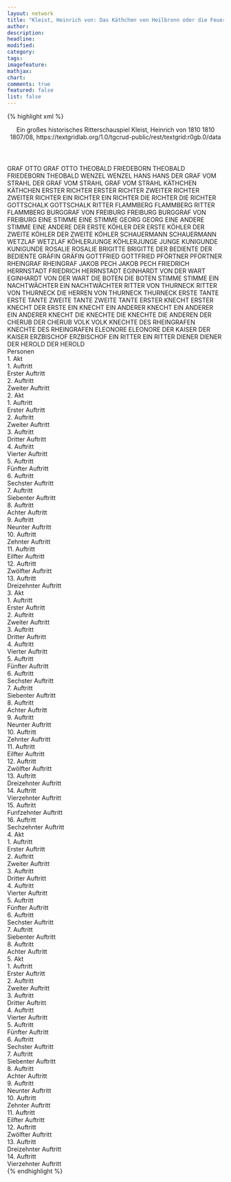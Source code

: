 ```yaml
---
layout: network
title: "Kleist, Heinrich von: Das Käthchen von Heilbronn oder die Feuerprobe (1810)"
author:
description:
headline:
modified:
category:
tags:
imagefeature: 
mathjax: 
chart: 
comments: true
featured: false
list: false
---
```

{% highlight xml %}
<?xml-model href="https://raw.githubusercontent.com/DLiNa/project/master/rules/lina.rnc"?><?xml-model href="https://raw.githubusercontent.com/DLiNa/project/master/rules/lina.sch"?>
<play xmlns="http://lina.digital">
  <header>
    <title>Das Käthchen von Heilbronn oder die Feuerprobe</title>
    <subtitle>Ein großes historisches Ritterschauspiel</subtitle>
    <genretitle/>
    <author>Kleist, Heinrich von</author>
    <date type="print">1810</date>
    <date type="premiere">1810</date>
    <date type="written" when="1808">1807/08,</date>
    <source>https://textgridlab.org/1.0/tgcrud-public/rest/textgrid:r0gb.0/data</source>
  </header>
  <personae>
    <character>
      <name>GRAF OTTO</name>
      <alias xml:id="graf_otto">
        <name>GRAF OTTO</name>
      </alias>
    </character>
    <character>
      <name>THEOBALD FRIEDEBORN</name>
      <alias xml:id="theobald_friedeborn">
        <name>THEOBALD FRIEDEBORN</name>
      </alias>
      <alias xml:id="theobald">
        <name>THEOBALD</name>
      </alias>
    </character>
    <character>
      <name>WENZEL</name>
      <alias xml:id="wenzel">
        <name>WENZEL</name>
      </alias>
    </character>
    <character>
      <name>HANS</name>
      <alias xml:id="hans">
        <name>HANS</name>
      </alias>
    </character>
    <character>
      <name>DER GRAF VOM STRAHL</name>
      <alias xml:id="der_graf_vom_strahl">
        <name>DER GRAF VOM STRAHL</name>
      </alias>
      <alias xml:id="graf_vom_strahl">
        <name>GRAF VOM STRAHL</name>
      </alias>
    </character>
    <character>
      <name>KÄTHCHEN</name>
      <alias xml:id="käthchen">
        <name>KÄTHCHEN</name>
      </alias>
    </character>
    <character>
      <name>ERSTER RICHTER</name>
      <alias xml:id="erster_richter">
        <name>ERSTER RICHTER</name>
      </alias>
    </character>
    <character>
      <name>ZWEITER RICHTER</name>
      <alias xml:id="zweiter_richter">
        <name>ZWEITER RICHTER</name>
      </alias>
    </character>
    <character>
      <name>EIN RICHTER</name>
      <alias xml:id="ein_richter">
        <name>EIN RICHTER</name>
      </alias>
    </character>
    <character>
      <name>DIE RICHTER</name>
      <alias xml:id="die_richter">
        <name>DIE RICHTER</name>
      </alias>
    </character>
    <character>
      <name>GOTTSCHALK</name>
      <alias xml:id="gottschalk">
        <name>GOTTSCHALK</name>
      </alias>
    </character>
    <character>
      <name>RITTER FLAMMBERG</name>
      <alias xml:id="flammberg">
        <name>FLAMMBERG</name>
      </alias>
      <alias xml:id="ritter_flammberg">
        <name>RITTER FLAMMBERG</name>
      </alias>
    </character>
    <character>
      <name>BURGGRAF VON FREIBURG</name>
      <alias xml:id="freiburg">
        <name>FREIBURG</name>
      </alias>
      <alias xml:id="burggraf_von_freiburg">
        <name>BURGGRAF VON FREIBURG</name>
      </alias>
    </character>
    <character>
      <name>EINE STIMME</name>
      <alias xml:id="eine_stimme">
        <name>EINE STIMME</name>
      </alias>
    </character>
    <character>
      <name>GEORG</name>
      <alias xml:id="georg">
        <name>GEORG</name>
      </alias>
    </character>
    <character>
      <name>EINE ANDERE STIMME</name>
      <alias xml:id="eine_andere">
        <name>EINE ANDERE</name>
      </alias>
    </character>
    <character>
      <name>DER ERSTE KÖHLER</name>
      <alias xml:id="der_erste_köhler">
        <name>DER ERSTE KÖHLER</name>
      </alias>
    </character>
    <character>
      <name>DER ZWEITE KÖHLER</name>
      <alias xml:id="der_zweite_köhler">
        <name>DER ZWEITE KÖHLER</name>
      </alias>
    </character>
    <character>
      <name>SCHAUERMANN</name>
      <alias xml:id="schauermann">
        <name>SCHAUERMANN</name>
      </alias>
    </character>
    <character>
      <name>WETZLAF</name>
      <alias xml:id="wetzlaf">
        <name>WETZLAF</name>
      </alias>
    </character>
    <character>
      <name>KÖHLERJUNGE</name>
      <alias xml:id="köhlerjunge">
        <name>KÖHLERJUNGE</name>
      </alias>
      <alias xml:id="junge">
        <name>JUNGE</name>
      </alias>
    </character>
    <character>
      <name>KUNIGUNDE</name>
      <alias xml:id="kunigunde">
        <name>KUNIGUNDE</name>
      </alias>
    </character>
    <character>
      <name>ROSALIE</name>
      <alias xml:id="rosalie">
        <name>ROSALIE</name>
      </alias>
    </character>
    <character>
      <name>BRIGITTE</name>
      <alias xml:id="brigitte">
        <name>BRIGITTE</name>
      </alias>
    </character>
    <character>
      <name>DER BEDIENTE</name>
      <alias xml:id="der_bediente">
        <name>DER BEDIENTE</name>
      </alias>
    </character>
    <character>
      <name>GRÄFIN</name>
      <alias xml:id="gräfin">
        <name>GRÄFIN</name>
      </alias>
    </character>
    <character>
      <name>GOTTFRIED</name>
      <alias xml:id="gottfried">
        <name>GOTTFRIED</name>
      </alias>
    </character>
    <character>
      <name>PFÖRTNER</name>
      <alias xml:id="pförtner">
        <name>PFÖRTNER</name>
      </alias>
    </character>
    <character>
      <name>RHEINGRAF</name>
      <alias xml:id="rheingraf">
        <name>RHEINGRAF</name>
      </alias>
    </character>
    <character>
      <name>JAKOB PECH</name>
      <alias xml:id="jakob_pech">
        <name>JAKOB PECH</name>
      </alias>
    </character>
    <character>
      <name>FRIEDRICH HERRNSTADT</name>
      <alias xml:id="friedrich">
        <name>FRIEDRICH</name>
      </alias>
      <alias xml:id="herrnstadt">
        <name>HERRNSTADT</name>
      </alias>
    </character>
    <character>
      <name>EGINHARDT VON DER WART</name>
      <alias xml:id="eginhardt">
        <name>EGINHARDT</name>
      </alias>
      <alias xml:id="von_der_wart">
        <name>VON DER WART</name>
      </alias>
    </character>
    <character>
      <name>DIE BOTEN</name>
      <alias xml:id="die_boten">
        <name>DIE BOTEN</name>
      </alias>
    </character>
    <character>
      <name>STIMME</name>
      <alias xml:id="stimme">
        <name>STIMME</name>
      </alias>
    </character>
    <character>
      <name>EIN NACHTWÄCHTER</name>
      <alias xml:id="ein_nachtwächter">
        <name>EIN NACHTWÄCHTER</name>
      </alias>
    </character>
    <character>
      <name>RITTER VON THURNECK</name>
      <alias xml:id="ritter_von_thurneck">
        <name>RITTER VON THURNECK</name>
      </alias>
      <alias xml:id="die_herren_von_thurneck">
        <name>DIE HERREN VON THURNECK</name>
      </alias>
      <alias xml:id="thurneck">
        <name>THURNECK</name>
      </alias>
    </character>
    <character>
      <name>ERSTE TANTE</name>
      <alias xml:id="erste_tante">
        <name>ERSTE TANTE</name>
      </alias>
    </character>
    <character>
      <name>ZWEITE TANTE</name>
      <alias xml:id="zweite_tante">
        <name>ZWEITE TANTE</name>
      </alias>
    </character>
    <character>
      <name>ERSTER KNECHT</name>
      <alias xml:id="erster_knecht">
        <name>ERSTER KNECHT</name>
      </alias>
      <alias xml:id="der_erste">
        <name>DER ERSTE</name>
      </alias>
      <alias xml:id="ein_knecht">
        <name>EIN KNECHT</name>
      </alias>
    </character>
    <character>
      <name>EIN ANDERER KNECHT</name>
      <alias xml:id="ein_anderer">
        <name>EIN ANDERER</name>
      </alias>
      <alias xml:id="ein_anderer_knecht">
        <name>EIN ANDERER KNECHT</name>
      </alias>
    </character>
    <character>
      <name>DIE KNECHTE</name>
      <alias xml:id="die_knechte">
        <name>DIE KNECHTE</name>
      </alias>
      <alias xml:id="die_anderen">
        <name>DIE ANDEREN</name>
      </alias>
    </character>
    <character>
      <name>DER CHERUB</name>
      <alias xml:id="der_cherub">
        <name>DER CHERUB</name>
      </alias>
    </character>
    <character>
      <name>VOLK</name>
      <alias xml:id="volk">
        <name>VOLK</name>
      </alias>
    </character>
    <character>
      <name>KNECHTE DES RHEINGRAFEN</name>
      <alias xml:id="knechte_des_rheingrafen">
        <name>KNECHTE DES RHEINGRAFEN</name>
      </alias>
    </character>
    <character>
      <name>ELEONORE</name>
      <alias xml:id="eleonore">
        <name>ELEONORE</name>
      </alias>
    </character>
    <character>
      <name>DER KAISER</name>
      <alias xml:id="der_kaiser">
        <name>DER KAISER</name>
      </alias>
    </character>
    <character>
      <name>ERZBISCHOF</name>
      <alias xml:id="erzbischof">
        <name>ERZBISCHOF</name>
      </alias>
    </character>
    <character>
      <name>EIN RITTER</name>
      <alias xml:id="ein_ritter">
        <name>EIN RITTER</name>
      </alias>
    </character>
    <character>
      <name>DIENER</name>
      <alias xml:id="diener">
        <name>DIENER</name>
      </alias>
    </character>
    <character>
      <name>DER HEROLD</name>
      <alias xml:id="der_herold">
        <name>DER HEROLD</name>
      </alias>
    </character>
  </personae>
  <text>
    <div>
      <head>Personen</head>
    </div>
    <div>
      <head>1. Akt</head>
      <div>
        <head>1. Auftritt</head>
        <div>
          <head>Erster Auftritt</head>
          <sp who="#graf_otto">
            <amount n="12" unit="speech_acts"/>
            <amount n="332" unit="words"/>
            <amount n="7" unit="lines"/>
            <amount n="1924" unit="chars"/>
          </sp>
          <sp who="#theobald_friedeborn">
            <amount n="1" unit="speech_acts"/>
            <amount n="223" unit="words"/>
            <amount n="1268" unit="chars"/>
          </sp>
          <sp who="#theobald">
            <amount n="9" unit="speech_acts"/>
            <amount n="1920" unit="words"/>
            <amount n="10951" unit="chars"/>
          </sp>
          <sp who="#wenzel">
            <amount n="9" unit="speech_acts"/>
            <amount n="85" unit="words"/>
            <amount n="8" unit="lines"/>
            <amount n="450" unit="chars"/>
          </sp>
          <sp who="#hans">
            <amount n="5" unit="speech_acts"/>
            <amount n="35" unit="words"/>
            <amount n="5" unit="lines"/>
            <amount n="222" unit="chars"/>
          </sp>
          <sp who="#der_graf_vom_strahl">
            <amount n="5" unit="speech_acts"/>
            <amount n="953" unit="words"/>
            <amount n="5150" unit="chars"/>
          </sp>
        </div>
      </div>
      <div>
        <head>2. Auftritt</head>
        <div>
          <head>Zweiter Auftritt</head>
          <sp who="#käthchen">
            <amount n="67" unit="speech_acts"/>
            <amount n="742" unit="words"/>
            <amount n="115" unit="lines"/>
            <amount n="3982" unit="chars"/>
          </sp>
          <sp who="#der_graf_vom_strahl">
            <amount n="66" unit="speech_acts"/>
            <amount n="887" unit="words"/>
            <amount n="136" unit="lines"/>
            <amount n="4657" unit="chars"/>
          </sp>
          <sp who="#graf_otto">
            <amount n="24" unit="speech_acts"/>
            <amount n="432" unit="words"/>
            <amount n="59" unit="lines"/>
            <amount n="2379" unit="chars"/>
          </sp>
          <sp who="#hans">
            <amount n="11" unit="speech_acts"/>
            <amount n="50" unit="words"/>
            <amount n="11" unit="lines"/>
            <amount n="244" unit="chars"/>
          </sp>
          <sp who="#wenzel">
            <amount n="15" unit="speech_acts"/>
            <amount n="95" unit="words"/>
            <amount n="16" unit="lines"/>
            <amount n="469" unit="chars"/>
          </sp>
          <sp who="#theobald">
            <amount n="11" unit="speech_acts"/>
            <amount n="147" unit="words"/>
            <amount n="23" unit="lines"/>
            <amount n="840" unit="chars"/>
          </sp>
          <sp who="#erster_richter">
            <amount n="1" unit="speech_acts"/>
            <amount n="14" unit="words"/>
            <amount n="2" unit="lines"/>
            <amount n="65" unit="chars"/>
          </sp>
          <sp who="#zweiter_richter">
            <amount n="1" unit="speech_acts"/>
            <amount n="13" unit="words"/>
            <amount n="2" unit="lines"/>
            <amount n="59" unit="chars"/>
          </sp>
          <sp who="#käthchen #der_graf_vom_strahl #graf_otto #hans #wenzel #theobald">
            <amount n="1" unit="speech_acts"/>
            <amount n="2" unit="words"/>
            <amount n="1" unit="lines"/>
            <amount n="12" unit="chars"/>
          </sp>
          <sp who="#ein_richter">
            <amount n="1" unit="speech_acts"/>
            <amount n="13" unit="words"/>
            <amount n="2" unit="lines"/>
            <amount n="63" unit="chars"/>
          </sp>
          <sp who="#die_richter #erster_richter #zweiter_richter #ein_richter">
            <amount n="1" unit="speech_acts"/>
          </sp>
        </div>
      </div>
    </div>
    <div>
      <head>2. Akt</head>
      <div>
        <head>1. Auftritt</head>
        <div>
          <head>Erster Auftritt</head>
          <sp who="#der_graf_vom_strahl">
            <amount n="1" unit="speech_acts"/>
            <amount n="656" unit="words"/>
            <amount n="3720" unit="chars"/>
          </sp>
        </div>
      </div>
      <div>
        <head>2. Auftritt</head>
        <div>
          <head>Zweiter Auftritt</head>
          <sp who="#gottschalk">
            <amount n="4" unit="speech_acts"/>
            <amount n="52" unit="words"/>
            <amount n="3" unit="lines"/>
            <amount n="287" unit="chars"/>
          </sp>
          <sp who="#der_graf_vom_strahl">
            <amount n="3" unit="speech_acts"/>
            <amount n="10" unit="words"/>
            <amount n="3" unit="lines"/>
            <amount n="44" unit="chars"/>
          </sp>
        </div>
      </div>
      <div>
        <head>3. Auftritt</head>
        <div>
          <head>Dritter Auftritt</head>
          <sp who="#der_graf_vom_strahl">
            <amount n="11" unit="speech_acts"/>
            <amount n="325" unit="words"/>
            <amount n="7" unit="lines"/>
            <amount n="1738" unit="chars"/>
          </sp>
          <sp who="#flammberg">
            <amount n="10" unit="speech_acts"/>
            <amount n="294" unit="words"/>
            <amount n="4" unit="lines"/>
            <amount n="1760" unit="chars"/>
          </sp>
        </div>
      </div>
      <div>
        <head>4. Auftritt</head>
        <div>
          <head>Vierter Auftritt</head>
          <sp who="#freiburg">
            <amount n="4" unit="speech_acts"/>
            <amount n="99" unit="words"/>
            <amount n="1" unit="lines"/>
            <amount n="519" unit="chars"/>
          </sp>
          <sp who="#eine_stimme">
            <amount n="2" unit="speech_acts"/>
            <amount n="9" unit="words"/>
            <amount n="2" unit="lines"/>
            <amount n="37" unit="chars"/>
          </sp>
          <sp who="#georg">
            <amount n="2" unit="speech_acts"/>
            <amount n="13" unit="words"/>
            <amount n="2" unit="lines"/>
            <amount n="67" unit="chars"/>
          </sp>
          <sp who="#eine_andere">
            <amount n="1" unit="speech_acts"/>
            <amount n="10" unit="words"/>
            <amount n="1" unit="lines"/>
            <amount n="44" unit="chars"/>
          </sp>
        </div>
      </div>
      <div>
        <head>5. Auftritt</head>
        <div>
          <head>Fünfter Auftritt</head>
          <sp who="#freiburg">
            <amount n="13" unit="speech_acts"/>
            <amount n="179" unit="words"/>
            <amount n="9" unit="lines"/>
            <amount n="1016" unit="chars"/>
          </sp>
          <sp who="#der_erste_köhler">
            <amount n="7" unit="speech_acts"/>
            <amount n="62" unit="words"/>
            <amount n="7" unit="lines"/>
            <amount n="311" unit="chars"/>
          </sp>
          <sp who="#der_zweite_köhler">
            <amount n="7" unit="speech_acts"/>
            <amount n="106" unit="words"/>
            <amount n="5" unit="lines"/>
            <amount n="567" unit="chars"/>
          </sp>
          <sp who="#schauermann">
            <amount n="2" unit="speech_acts"/>
            <amount n="4" unit="words"/>
            <amount n="2" unit="lines"/>
            <amount n="17" unit="chars"/>
          </sp>
          <sp who="#wetzlaf">
            <amount n="1" unit="speech_acts"/>
            <amount n="7" unit="words"/>
            <amount n="1" unit="lines"/>
            <amount n="38" unit="chars"/>
          </sp>
          <sp who="#georg">
            <amount n="3" unit="speech_acts"/>
            <amount n="43" unit="words"/>
            <amount n="3" unit="lines"/>
            <amount n="236" unit="chars"/>
          </sp>
          <sp who="#junge">
            <amount n="1" unit="speech_acts"/>
            <amount n="5" unit="words"/>
            <amount n="1" unit="lines"/>
            <amount n="24" unit="chars"/>
          </sp>
        </div>
      </div>
      <div>
        <head>6. Auftritt</head>
        <div>
          <head>Sechster Auftritt</head>
          <sp who="#freiburg">
            <amount n="10" unit="speech_acts"/>
            <amount n="510" unit="words"/>
            <amount n="2" unit="lines"/>
            <amount n="2847" unit="chars"/>
          </sp>
          <sp who="#georg">
            <amount n="9" unit="speech_acts"/>
            <amount n="75" unit="words"/>
            <amount n="9" unit="lines"/>
            <amount n="385" unit="chars"/>
          </sp>
        </div>
      </div>
      <div>
        <head>7. Auftritt</head>
        <div>
          <head>Siebenter Auftritt</head>
          <sp who="#der_graf_vom_strahl">
            <amount n="15" unit="speech_acts"/>
            <amount n="110" unit="words"/>
            <amount n="15" unit="lines"/>
            <amount n="611" unit="chars"/>
          </sp>
          <sp who="#flammberg">
            <amount n="9" unit="speech_acts"/>
            <amount n="86" unit="words"/>
            <amount n="8" unit="lines"/>
            <amount n="477" unit="chars"/>
          </sp>
          <sp who="#freiburg">
            <amount n="4" unit="speech_acts"/>
            <amount n="55" unit="words"/>
            <amount n="3" unit="lines"/>
            <amount n="286" unit="chars"/>
          </sp>
          <sp who="#georg">
            <amount n="1" unit="speech_acts"/>
            <amount n="6" unit="words"/>
            <amount n="1" unit="lines"/>
            <amount n="31" unit="chars"/>
          </sp>
          <sp who="#gottschalk">
            <amount n="3" unit="speech_acts"/>
            <amount n="51" unit="words"/>
            <amount n="2" unit="lines"/>
            <amount n="279" unit="chars"/>
          </sp>
          <sp who="#köhlerjunge">
            <amount n="6" unit="speech_acts"/>
            <amount n="164" unit="words"/>
            <amount n="3" unit="lines"/>
            <amount n="835" unit="chars"/>
          </sp>
          <sp who="#schauermann">
            <amount n="2" unit="speech_acts"/>
            <amount n="10" unit="words"/>
            <amount n="2" unit="lines"/>
            <amount n="61" unit="chars"/>
          </sp>
        </div>
      </div>
      <div>
        <head>8. Auftritt</head>
        <div>
          <head>Achter Auftritt</head>
          <sp who="#kunigunde">
            <amount n="19" unit="speech_acts"/>
            <amount n="383" unit="words"/>
            <amount n="52" unit="lines"/>
            <amount n="2084" unit="chars"/>
          </sp>
          <sp who="#freiburg">
            <amount n="13" unit="speech_acts"/>
            <amount n="95" unit="words"/>
            <amount n="15" unit="lines"/>
            <amount n="461" unit="chars"/>
          </sp>
          <sp who="#georg">
            <amount n="4" unit="speech_acts"/>
            <amount n="39" unit="words"/>
            <amount n="6" unit="lines"/>
            <amount n="195" unit="chars"/>
          </sp>
          <sp who="#der_graf_vom_strahl">
            <amount n="28" unit="speech_acts"/>
            <amount n="343" unit="words"/>
            <amount n="50" unit="lines"/>
            <amount n="1811" unit="chars"/>
          </sp>
          <sp who="#schauermann">
            <amount n="2" unit="speech_acts"/>
            <amount n="9" unit="words"/>
            <amount n="2" unit="lines"/>
            <amount n="61" unit="chars"/>
          </sp>
          <sp who="#wetzlaf">
            <amount n="2" unit="speech_acts"/>
            <amount n="12" unit="words"/>
            <amount n="2" unit="lines"/>
            <amount n="60" unit="chars"/>
          </sp>
          <sp who="#flammberg">
            <amount n="4" unit="speech_acts"/>
            <amount n="30" unit="words"/>
            <amount n="6" unit="lines"/>
            <amount n="150" unit="chars"/>
          </sp>
          <sp who="#gottschalk">
            <amount n="2" unit="speech_acts"/>
            <amount n="9" unit="words"/>
            <amount n="2" unit="lines"/>
            <amount n="45" unit="chars"/>
          </sp>
        </div>
      </div>
      <div>
        <head>9. Auftritt</head>
        <div>
          <head>Neunter Auftritt</head>
          <sp who="#rosalie">
            <amount n="9" unit="speech_acts"/>
            <amount n="123" unit="words"/>
            <amount n="7" unit="lines"/>
            <amount n="588" unit="chars"/>
          </sp>
          <sp who="#brigitte">
            <amount n="12" unit="speech_acts"/>
            <amount n="850" unit="words"/>
            <amount n="5" unit="lines"/>
            <amount n="4528" unit="chars"/>
          </sp>
          <sp who="#kunigunde">
            <amount n="12" unit="speech_acts"/>
            <amount n="92" unit="words"/>
            <amount n="10" unit="lines"/>
            <amount n="516" unit="chars"/>
          </sp>
        </div>
      </div>
      <div>
        <head>10. Auftritt</head>
        <div>
          <head>Zehnter Auftritt</head>
          <sp who="#kunigunde">
            <amount n="7" unit="speech_acts"/>
            <amount n="77" unit="words"/>
            <amount n="14" unit="lines"/>
            <amount n="441" unit="chars"/>
          </sp>
          <sp who="#rosalie">
            <amount n="7" unit="speech_acts"/>
            <amount n="40" unit="words"/>
            <amount n="7" unit="lines"/>
            <amount n="213" unit="chars"/>
          </sp>
        </div>
      </div>
      <div>
        <head>11. Auftritt</head>
        <div>
          <head>Eilfter Auftritt</head>
          <sp who="#der_bediente">
            <amount n="1" unit="speech_acts"/>
            <amount n="10" unit="words"/>
            <amount n="1" unit="lines"/>
            <amount n="52" unit="chars"/>
          </sp>
          <sp who="#kunigunde">
            <amount n="2" unit="speech_acts"/>
            <amount n="10" unit="words"/>
            <amount n="2" unit="lines"/>
            <amount n="57" unit="chars"/>
          </sp>
          <sp who="#rosalie">
            <amount n="1" unit="speech_acts"/>
            <amount n="2" unit="words"/>
            <amount n="1" unit="lines"/>
            <amount n="15" unit="chars"/>
          </sp>
        </div>
      </div>
      <div>
        <head>12. Auftritt</head>
        <div>
          <head>Zwölfter Auftritt</head>
          <sp who="#kunigunde">
            <amount n="15" unit="speech_acts"/>
            <amount n="444" unit="words"/>
            <amount n="58" unit="lines"/>
            <amount n="2439" unit="chars"/>
          </sp>
          <sp who="#gräfin">
            <amount n="10" unit="speech_acts"/>
            <amount n="209" unit="words"/>
            <amount n="28" unit="lines"/>
            <amount n="1106" unit="chars"/>
          </sp>
          <sp who="#der_graf_vom_strahl">
            <amount n="6" unit="speech_acts"/>
            <amount n="178" unit="words"/>
            <amount n="22" unit="lines"/>
            <amount n="942" unit="chars"/>
          </sp>
        </div>
      </div>
      <div>
        <head>13. Auftritt</head>
        <div>
          <head>Dreizehnter Auftritt</head>
          <sp who="#der_graf_vom_strahl">
            <amount n="4" unit="speech_acts"/>
            <amount n="54" unit="words"/>
            <amount n="8" unit="lines"/>
            <amount n="267" unit="chars"/>
          </sp>
          <sp who="#gräfin">
            <amount n="4" unit="speech_acts"/>
            <amount n="35" unit="words"/>
            <amount n="6" unit="lines"/>
            <amount n="180" unit="chars"/>
          </sp>
        </div>
      </div>
    </div>
    <div>
      <head>3. Akt</head>
      <div>
        <head>1. Auftritt</head>
        <div>
          <head>Erster Auftritt</head>
          <sp who="#theobald">
            <amount n="24" unit="speech_acts"/>
            <amount n="636" unit="words"/>
            <amount n="12" unit="lines"/>
            <amount n="3468" unit="chars"/>
          </sp>
          <sp who="#gottfried">
            <amount n="9" unit="speech_acts"/>
            <amount n="185" unit="words"/>
            <amount n="7" unit="lines"/>
            <amount n="1027" unit="chars"/>
          </sp>
          <sp who="#käthchen">
            <amount n="17" unit="speech_acts"/>
            <amount n="190" unit="words"/>
            <amount n="14" unit="lines"/>
            <amount n="1019" unit="chars"/>
          </sp>
          <sp who="#pförtner">
            <amount n="1" unit="speech_acts"/>
            <amount n="4" unit="words"/>
            <amount n="1" unit="lines"/>
            <amount n="26" unit="chars"/>
          </sp>
        </div>
      </div>
      <div>
        <head>2. Auftritt</head>
        <div>
          <head>Zweiter Auftritt</head>
          <sp who="#rheingraf">
            <amount n="10" unit="speech_acts"/>
            <amount n="277" unit="words"/>
            <amount n="8" unit="lines"/>
            <amount n="1582" unit="chars"/>
          </sp>
          <sp who="#jakob_pech">
            <amount n="7" unit="speech_acts"/>
            <amount n="51" unit="words"/>
            <amount n="5" unit="lines"/>
            <amount n="314" unit="chars"/>
          </sp>
          <sp who="#friedrich">
            <amount n="1" unit="speech_acts"/>
            <amount n="23" unit="words"/>
            <amount n="138" unit="chars"/>
          </sp>
        </div>
      </div>
      <div>
        <head>3. Auftritt</head>
        <div>
          <head>Dritter Auftritt</head>
          <sp who="#rheingraf">
            <amount n="7" unit="speech_acts"/>
            <amount n="109" unit="words"/>
            <amount n="6" unit="lines"/>
            <amount n="594" unit="chars"/>
          </sp>
          <sp who="#eginhardt">
            <amount n="8" unit="speech_acts"/>
            <amount n="235" unit="words"/>
            <amount n="4" unit="lines"/>
            <amount n="1328" unit="chars"/>
          </sp>
          <sp who="#friedrich">
            <amount n="5" unit="speech_acts"/>
            <amount n="20" unit="words"/>
            <amount n="5" unit="lines"/>
            <amount n="117" unit="chars"/>
          </sp>
        </div>
      </div>
      <div>
        <head>4. Auftritt</head>
        <div>
          <head>Vierter Auftritt</head>
          <sp who="#rheingraf">
            <amount n="6" unit="speech_acts"/>
            <amount n="144" unit="words"/>
            <amount n="4" unit="lines"/>
            <amount n="806" unit="chars"/>
          </sp>
          <sp who="#die_boten">
            <amount n="1" unit="speech_acts"/>
            <amount n="1" unit="words"/>
            <amount n="1" unit="lines"/>
            <amount n="4" unit="chars"/>
          </sp>
          <sp who="#friedrich">
            <amount n="3" unit="speech_acts"/>
            <amount n="11" unit="words"/>
            <amount n="3" unit="lines"/>
            <amount n="69" unit="chars"/>
          </sp>
          <sp who="#eginhardt">
            <amount n="1" unit="speech_acts"/>
            <amount n="2" unit="words"/>
            <amount n="1" unit="lines"/>
            <amount n="11" unit="chars"/>
          </sp>
        </div>
      </div>
      <div>
        <head>5. Auftritt</head>
        <div>
          <head>Fünfter Auftritt</head>
          <sp who="#stimme">
            <amount n="7" unit="speech_acts"/>
            <amount n="43" unit="words"/>
            <amount n="8" unit="lines"/>
            <amount n="237" unit="chars"/>
          </sp>
          <sp who="#gottschalk">
            <amount n="8" unit="speech_acts"/>
            <amount n="42" unit="words"/>
            <amount n="8" unit="lines"/>
            <amount n="187" unit="chars"/>
          </sp>
          <sp who="#der_graf_vom_strahl">
            <amount n="4" unit="speech_acts"/>
            <amount n="21" unit="words"/>
            <amount n="4" unit="lines"/>
            <amount n="98" unit="chars"/>
          </sp>
          <sp who="#käthchen">
            <amount n="1" unit="speech_acts"/>
            <amount n="2" unit="words"/>
            <amount n="1" unit="lines"/>
            <amount n="10" unit="chars"/>
          </sp>
        </div>
      </div>
      <div>
        <head>6. Auftritt</head>
        <div>
          <head>Sechster Auftritt</head>
          <sp who="#der_graf_vom_strahl">
            <amount n="31" unit="speech_acts"/>
            <amount n="452" unit="words"/>
            <amount n="61" unit="lines"/>
            <amount n="2321" unit="chars"/>
          </sp>
          <sp who="#gottschalk">
            <amount n="16" unit="speech_acts"/>
            <amount n="186" unit="words"/>
            <amount n="24" unit="lines"/>
            <amount n="922" unit="chars"/>
          </sp>
          <sp who="#käthchen">
            <amount n="29" unit="speech_acts"/>
            <amount n="391" unit="words"/>
            <amount n="61" unit="lines"/>
            <amount n="2137" unit="chars"/>
          </sp>
        </div>
      </div>
      <div>
        <head>7. Auftritt</head>
        <div>
          <head>Siebenter Auftritt</head>
          <sp who="#ein_nachtwächter">
            <amount n="1" unit="speech_acts"/>
            <amount n="91" unit="words"/>
            <amount n="503" unit="chars"/>
          </sp>
        </div>
      </div>
      <div>
        <head>8. Auftritt</head>
        <div>
          <head>Achter Auftritt</head>
          <sp who="#der_graf_vom_strahl">
            <amount n="6" unit="speech_acts"/>
            <amount n="65" unit="words"/>
            <amount n="4" unit="lines"/>
            <amount n="371" unit="chars"/>
          </sp>
          <sp who="#gottschalk">
            <amount n="2" unit="speech_acts"/>
            <amount n="2" unit="words"/>
            <amount n="2" unit="lines"/>
            <amount n="6" unit="chars"/>
          </sp>
          <sp who="#ritter_von_thurneck">
            <amount n="3" unit="speech_acts"/>
            <amount n="16" unit="words"/>
            <amount n="3" unit="lines"/>
            <amount n="88" unit="chars"/>
          </sp>
        </div>
      </div>
      <div>
        <head>9. Auftritt</head>
        <div>
          <head>Neunter Auftritt</head>
          <sp who="#käthchen">
            <amount n="3" unit="speech_acts"/>
            <amount n="8" unit="words"/>
            <amount n="3" unit="lines"/>
            <amount n="49" unit="chars"/>
          </sp>
          <sp who="#der_graf_vom_strahl">
            <amount n="3" unit="speech_acts"/>
            <amount n="20" unit="words"/>
            <amount n="3" unit="lines"/>
            <amount n="103" unit="chars"/>
          </sp>
        </div>
      </div>
      <div>
        <head>10. Auftritt</head>
        <div>
          <head>Zehnter Auftritt</head>
          <sp who="#flammberg">
            <amount n="3" unit="speech_acts"/>
            <amount n="33" unit="words"/>
            <amount n="2" unit="lines"/>
            <amount n="190" unit="chars"/>
          </sp>
          <sp who="#der_graf_vom_strahl">
            <amount n="3" unit="speech_acts"/>
            <amount n="15" unit="words"/>
            <amount n="3" unit="lines"/>
            <amount n="82" unit="chars"/>
          </sp>
        </div>
      </div>
      <div>
        <head>11. Auftritt</head>
        <div>
          <head>Eilfter Auftritt</head>
          <sp who="#erste_tante">
            <amount n="3" unit="speech_acts"/>
            <amount n="17" unit="words"/>
            <amount n="3" unit="lines"/>
            <amount n="88" unit="chars"/>
          </sp>
          <sp who="#der_graf_vom_strahl">
            <amount n="3" unit="speech_acts"/>
            <amount n="25" unit="words"/>
            <amount n="3" unit="lines"/>
            <amount n="132" unit="chars"/>
          </sp>
          <sp who="#zweite_tante">
            <amount n="3" unit="speech_acts"/>
            <amount n="16" unit="words"/>
            <amount n="3" unit="lines"/>
            <amount n="91" unit="chars"/>
          </sp>
          <sp who="#erste_tante #zweite_tante">
            <amount n="1" unit="speech_acts"/>
            <amount n="5" unit="words"/>
            <amount n="1" unit="lines"/>
            <amount n="27" unit="chars"/>
          </sp>
          <sp who="#kunigunde">
            <amount n="1" unit="speech_acts"/>
            <amount n="4" unit="words"/>
            <amount n="1" unit="lines"/>
            <amount n="27" unit="chars"/>
          </sp>
        </div>
      </div>
      <div>
        <head>12. Auftritt</head>
        <div>
          <head>Zwölfter Auftritt</head>
          <sp who="#der_graf_vom_strahl">
            <amount n="7" unit="speech_acts"/>
            <amount n="51" unit="words"/>
            <amount n="9" unit="lines"/>
            <amount n="257" unit="chars"/>
          </sp>
          <sp who="#kunigunde">
            <amount n="9" unit="speech_acts"/>
            <amount n="116" unit="words"/>
            <amount n="17" unit="lines"/>
            <amount n="634" unit="chars"/>
          </sp>
          <sp who="#käthchen">
            <amount n="4" unit="speech_acts"/>
            <amount n="20" unit="words"/>
            <amount n="4" unit="lines"/>
            <amount n="107" unit="chars"/>
          </sp>
        </div>
      </div>
      <div>
        <head>13. Auftritt</head>
        <div>
          <head>Dreizehnter Auftritt</head>
          <sp who="#der_graf_vom_strahl">
            <amount n="19" unit="speech_acts"/>
            <amount n="198" unit="words"/>
            <amount n="34" unit="lines"/>
            <amount n="1024" unit="chars"/>
          </sp>
          <sp who="#kunigunde">
            <amount n="15" unit="speech_acts"/>
            <amount n="154" unit="words"/>
            <amount n="24" unit="lines"/>
            <amount n="807" unit="chars"/>
          </sp>
          <sp who="#käthchen">
            <amount n="6" unit="speech_acts"/>
            <amount n="39" unit="words"/>
            <amount n="7" unit="lines"/>
            <amount n="211" unit="chars"/>
          </sp>
          <sp who="#flammberg">
            <amount n="3" unit="speech_acts"/>
            <amount n="24" unit="words"/>
            <amount n="3" unit="lines"/>
            <amount n="123" unit="chars"/>
          </sp>
          <sp who="#erster_knecht">
            <amount n="1" unit="speech_acts"/>
            <amount n="3" unit="words"/>
            <amount n="1" unit="lines"/>
            <amount n="17" unit="chars"/>
          </sp>
          <sp who="#ein_anderer">
            <amount n="1" unit="speech_acts"/>
            <amount n="1" unit="words"/>
            <amount n="1" unit="lines"/>
            <amount n="3" unit="chars"/>
          </sp>
          <sp who="#die_knechte #erster_knecht #ein_anderer_knecht">
            <amount n="2" unit="speech_acts"/>
            <amount n="8" unit="words"/>
            <amount n="2" unit="lines"/>
            <amount n="34" unit="chars"/>
          </sp>
          <sp who="#der_erste">
            <amount n="1" unit="speech_acts"/>
            <amount n="15" unit="words"/>
            <amount n="2" unit="lines"/>
            <amount n="74" unit="chars"/>
          </sp>
          <sp who="#die_anderen">
            <amount n="1" unit="speech_acts"/>
            <amount n="9" unit="words"/>
            <amount n="2" unit="lines"/>
            <amount n="55" unit="chars"/>
          </sp>
          <sp who="#der_graf_vom_strahl #kunigunde #käthchen #flammberg #die_knechte #erster_knecht #ein_anderer_knecht">
            <amount n="1" unit="speech_acts"/>
            <amount n="10" unit="words"/>
            <amount n="1" unit="lines"/>
            <amount n="52" unit="chars"/>
          </sp>
        </div>
      </div>
      <div>
        <head>14. Auftritt</head>
        <div>
          <head>Vierzehnter Auftritt</head>
          <sp who="#käthchen">
            <amount n="1" unit="speech_acts"/>
            <amount n="8" unit="words"/>
            <amount n="1" unit="lines"/>
            <amount n="50" unit="chars"/>
          </sp>
          <sp who="#der_cherub">
            <amount n="1" unit="speech_acts"/>
          </sp>
        </div>
      </div>
      <div>
        <head>15. Auftritt</head>
        <div>
          <head>Funfzehnter Auftritt</head>
          <sp who="#kunigunde">
            <amount n="13" unit="speech_acts"/>
            <amount n="135" unit="words"/>
            <amount n="22" unit="lines"/>
            <amount n="693" unit="chars"/>
          </sp>
          <sp who="#der_graf_vom_strahl">
            <amount n="17" unit="speech_acts"/>
            <amount n="140" unit="words"/>
            <amount n="24" unit="lines"/>
            <amount n="694" unit="chars"/>
          </sp>
          <sp who="#flammberg">
            <amount n="4" unit="speech_acts"/>
            <amount n="24" unit="words"/>
            <amount n="4" unit="lines"/>
            <amount n="107" unit="chars"/>
          </sp>
          <sp who="#ein_knecht">
            <amount n="1" unit="speech_acts"/>
            <amount n="4" unit="words"/>
            <amount n="1" unit="lines"/>
            <amount n="27" unit="chars"/>
          </sp>
          <sp who="#ein_anderer">
            <amount n="1" unit="speech_acts"/>
            <amount n="8" unit="words"/>
            <amount n="1" unit="lines"/>
            <amount n="45" unit="chars"/>
          </sp>
          <sp who="#erste_tante #zweite_tante">
            <amount n="2" unit="speech_acts"/>
            <amount n="7" unit="words"/>
            <amount n="2" unit="lines"/>
            <amount n="28" unit="chars"/>
          </sp>
          <sp who="#kunigunde #der_graf_vom_strahl #flammberg #ein_knecht #ein_anderer #erste_tante #zweite_tante #käthchen">
            <amount n="1" unit="speech_acts"/>
            <amount n="6" unit="words"/>
            <amount n="1" unit="lines"/>
            <amount n="31" unit="chars"/>
          </sp>
          <sp who="#käthchen">
            <amount n="6" unit="speech_acts"/>
            <amount n="56" unit="words"/>
            <amount n="9" unit="lines"/>
            <amount n="314" unit="chars"/>
          </sp>
        </div>
      </div>
      <div>
        <head>16. Auftritt</head>
        <div>
          <head>Sechzehnter Auftritt</head>
          <sp who="#ritter_von_thurneck">
            <amount n="1" unit="speech_acts"/>
            <amount n="15" unit="words"/>
            <amount n="2" unit="lines"/>
            <amount n="93" unit="chars"/>
          </sp>
          <sp who="#flammberg">
            <amount n="1" unit="speech_acts"/>
            <amount n="4" unit="words"/>
            <amount n="1" unit="lines"/>
            <amount n="17" unit="chars"/>
          </sp>
          <sp who="#volk">
            <amount n="1" unit="speech_acts"/>
            <amount n="2" unit="words"/>
            <amount n="1" unit="lines"/>
            <amount n="11" unit="chars"/>
          </sp>
          <sp who="#der_graf_vom_strahl">
            <amount n="1" unit="speech_acts"/>
            <amount n="18" unit="words"/>
            <amount n="3" unit="lines"/>
            <amount n="98" unit="chars"/>
          </sp>
        </div>
      </div>
    </div>
    <div>
      <head>4. Akt</head>
      <div>
        <head>1. Auftritt</head>
        <div>
          <head>Erster Auftritt</head>
          <sp who="#rheingraf">
            <amount n="2" unit="speech_acts"/>
            <amount n="63" unit="words"/>
            <amount n="335" unit="chars"/>
          </sp>
          <sp who="#knechte_des_rheingrafen">
            <amount n="2" unit="speech_acts"/>
            <amount n="17" unit="words"/>
            <amount n="2" unit="lines"/>
            <amount n="84" unit="chars"/>
          </sp>
          <sp who="#der_graf_vom_strahl">
            <amount n="10" unit="speech_acts"/>
            <amount n="73" unit="words"/>
            <amount n="9" unit="lines"/>
            <amount n="414" unit="chars"/>
          </sp>
          <sp who="#käthchen">
            <amount n="14" unit="speech_acts"/>
            <amount n="101" unit="words"/>
            <amount n="13" unit="lines"/>
            <amount n="527" unit="chars"/>
          </sp>
          <sp who="#ein_knecht">
            <amount n="1" unit="speech_acts"/>
            <amount n="7" unit="words"/>
            <amount n="1" unit="lines"/>
            <amount n="37" unit="chars"/>
          </sp>
          <sp who="#ein_anderer_knecht">
            <amount n="1" unit="speech_acts"/>
            <amount n="5" unit="words"/>
            <amount n="1" unit="lines"/>
            <amount n="31" unit="chars"/>
          </sp>
          <sp who="#ritter_flammberg">
            <amount n="1" unit="speech_acts"/>
            <amount n="5" unit="words"/>
            <amount n="1" unit="lines"/>
            <amount n="21" unit="chars"/>
          </sp>
          <sp who="#der_graf_vom_strahl #käthchen #ein_knecht #ein_anderer_knecht #ritter_flammberg #gottschalk">
            <amount n="1" unit="speech_acts"/>
            <amount n="7" unit="words"/>
            <amount n="1" unit="lines"/>
            <amount n="47" unit="chars"/>
          </sp>
          <sp who="#gottschalk">
            <amount n="16" unit="speech_acts"/>
            <amount n="337" unit="words"/>
            <amount n="11" unit="lines"/>
            <amount n="1748" unit="chars"/>
          </sp>
        </div>
      </div>
      <div>
        <head>2. Auftritt</head>
        <div>
          <head>Zweiter Auftritt</head>
          <sp who="#der_graf_vom_strahl">
            <amount n="52" unit="speech_acts"/>
            <amount n="872" unit="words"/>
            <amount n="80" unit="lines"/>
            <amount n="4606" unit="chars"/>
          </sp>
          <sp who="#käthchen">
            <amount n="48" unit="speech_acts"/>
            <amount n="434" unit="words"/>
            <amount n="72" unit="lines"/>
            <amount n="2228" unit="chars"/>
          </sp>
          <sp who="#gottschalk">
            <amount n="1" unit="speech_acts"/>
            <amount n="5" unit="words"/>
            <amount n="1" unit="lines"/>
            <amount n="25" unit="chars"/>
          </sp>
        </div>
      </div>
      <div>
        <head>3. Auftritt</head>
        <div>
          <head>Dritter Auftritt</head>
          <sp who="#der_graf_vom_strahl">
            <amount n="4" unit="speech_acts"/>
            <amount n="65" unit="words"/>
            <amount n="9" unit="lines"/>
            <amount n="361" unit="chars"/>
          </sp>
          <sp who="#gottschalk">
            <amount n="2" unit="speech_acts"/>
            <amount n="19" unit="words"/>
            <amount n="2" unit="lines"/>
            <amount n="90" unit="chars"/>
          </sp>
          <sp who="#käthchen">
            <amount n="3" unit="speech_acts"/>
            <amount n="33" unit="words"/>
            <amount n="4" unit="lines"/>
            <amount n="190" unit="chars"/>
          </sp>
        </div>
      </div>
      <div>
        <head>4. Auftritt</head>
        <div>
          <head>Vierter Auftritt</head>
          <sp who="#kunigunde">
            <amount n="3" unit="speech_acts"/>
            <amount n="38" unit="words"/>
            <amount n="2" unit="lines"/>
            <amount n="208" unit="chars"/>
          </sp>
          <sp who="#rosalie">
            <amount n="2" unit="speech_acts"/>
            <amount n="44" unit="words"/>
            <amount n="1" unit="lines"/>
            <amount n="259" unit="chars"/>
          </sp>
        </div>
      </div>
      <div>
        <head>5. Auftritt</head>
        <div>
          <head>Fünfter Auftritt</head>
          <sp who="#eleonore">
            <amount n="6" unit="speech_acts"/>
            <amount n="103" unit="words"/>
            <amount n="4" unit="lines"/>
            <amount n="543" unit="chars"/>
          </sp>
          <sp who="#rosalie">
            <amount n="5" unit="speech_acts"/>
            <amount n="43" unit="words"/>
            <amount n="5" unit="lines"/>
            <amount n="216" unit="chars"/>
          </sp>
        </div>
      </div>
      <div>
        <head>6. Auftritt</head>
        <div>
          <head>Sechster Auftritt</head>
          <sp who="#rosalie">
            <amount n="4" unit="speech_acts"/>
            <amount n="50" unit="words"/>
            <amount n="8" unit="lines"/>
            <amount n="254" unit="chars"/>
          </sp>
          <sp who="#käthchen">
            <amount n="4" unit="speech_acts"/>
            <amount n="10" unit="words"/>
            <amount n="4" unit="lines"/>
            <amount n="69" unit="chars"/>
          </sp>
          <sp who="#eleonore">
            <amount n="4" unit="speech_acts"/>
            <amount n="61" unit="words"/>
            <amount n="8" unit="lines"/>
            <amount n="322" unit="chars"/>
          </sp>
          <sp who="#kunigunde">
            <amount n="2" unit="speech_acts"/>
            <amount n="2" unit="words"/>
            <amount n="2" unit="lines"/>
            <amount n="16" unit="chars"/>
          </sp>
        </div>
      </div>
      <div>
        <head>7. Auftritt</head>
        <div>
          <head>Siebenter Auftritt</head>
          <sp who="#eleonore">
            <amount n="12" unit="speech_acts"/>
            <amount n="118" unit="words"/>
            <amount n="18" unit="lines"/>
            <amount n="608" unit="chars"/>
          </sp>
          <sp who="#käthchen">
            <amount n="12" unit="speech_acts"/>
            <amount n="182" unit="words"/>
            <amount n="28" unit="lines"/>
            <amount n="955" unit="chars"/>
          </sp>
        </div>
      </div>
      <div>
        <head>8. Auftritt</head>
        <div>
          <head>Achter Auftritt</head>
          <sp who="#kunigunde">
            <amount n="3" unit="speech_acts"/>
            <amount n="177" unit="words"/>
            <amount n="23" unit="lines"/>
            <amount n="981" unit="chars"/>
          </sp>
          <sp who="#rosalie">
            <amount n="2" unit="speech_acts"/>
            <amount n="18" unit="words"/>
            <amount n="2" unit="lines"/>
            <amount n="79" unit="chars"/>
          </sp>
        </div>
      </div>
    </div>
    <div>
      <head>5. Akt</head>
      <div>
        <head>1. Auftritt</head>
        <div>
          <head>Erster Auftritt</head>
          <sp who="#der_kaiser">
            <amount n="3" unit="speech_acts"/>
            <amount n="210" unit="words"/>
            <amount n="29" unit="lines"/>
            <amount n="1203" unit="chars"/>
          </sp>
          <sp who="#der_graf_vom_strahl">
            <amount n="5" unit="speech_acts"/>
            <amount n="343" unit="words"/>
            <amount n="47" unit="lines"/>
            <amount n="1924" unit="chars"/>
          </sp>
          <sp who="#erzbischof">
            <amount n="2" unit="speech_acts"/>
            <amount n="100" unit="words"/>
            <amount n="14" unit="lines"/>
            <amount n="546" unit="chars"/>
          </sp>
          <sp who="#theobald">
            <amount n="4" unit="speech_acts"/>
            <amount n="177" unit="words"/>
            <amount n="26" unit="lines"/>
            <amount n="1030" unit="chars"/>
          </sp>
          <sp who="#volk">
            <amount n="1" unit="speech_acts"/>
            <amount n="5" unit="words"/>
            <amount n="1" unit="lines"/>
            <amount n="40" unit="chars"/>
          </sp>
          <sp who="#ein_ritter">
            <amount n="1" unit="speech_acts"/>
            <amount n="3" unit="words"/>
            <amount n="1" unit="lines"/>
            <amount n="17" unit="chars"/>
          </sp>
          <sp who="#graf_otto">
            <amount n="1" unit="speech_acts"/>
            <amount n="23" unit="words"/>
            <amount n="2" unit="lines"/>
            <amount n="143" unit="chars"/>
          </sp>
        </div>
      </div>
      <div>
        <head>2. Auftritt</head>
        <div>
          <head>Zweiter Auftritt</head>
          <sp who="#der_kaiser">
            <amount n="1" unit="speech_acts"/>
            <amount n="352" unit="words"/>
            <amount n="1959" unit="chars"/>
          </sp>
        </div>
      </div>
      <div>
        <head>3. Auftritt</head>
        <div>
          <head>Dritter Auftritt</head>
          <sp who="#flammberg">
            <amount n="4" unit="speech_acts"/>
            <amount n="79" unit="words"/>
            <amount n="2" unit="lines"/>
            <amount n="452" unit="chars"/>
          </sp>
          <sp who="#freiburg">
            <amount n="4" unit="speech_acts"/>
            <amount n="84" unit="words"/>
            <amount n="3" unit="lines"/>
            <amount n="484" unit="chars"/>
          </sp>
          <sp who="#georg">
            <amount n="2" unit="speech_acts"/>
            <amount n="67" unit="words"/>
            <amount n="1" unit="lines"/>
            <amount n="385" unit="chars"/>
          </sp>
        </div>
      </div>
      <div>
        <head>4. Auftritt</head>
        <div>
          <head>Vierter Auftritt</head>
          <sp who="#kunigunde">
            <amount n="4" unit="speech_acts"/>
            <amount n="18" unit="words"/>
            <amount n="5" unit="lines"/>
            <amount n="121" unit="chars"/>
          </sp>
          <sp who="#rosalie">
            <amount n="3" unit="speech_acts"/>
            <amount n="16" unit="words"/>
            <amount n="3" unit="lines"/>
            <amount n="89" unit="chars"/>
          </sp>
          <sp who="#graf_vom_strahl">
            <amount n="1" unit="speech_acts"/>
            <amount n="4" unit="words"/>
            <amount n="1" unit="lines"/>
            <amount n="16" unit="chars"/>
          </sp>
        </div>
      </div>
      <div>
        <head>5. Auftritt</head>
        <div>
          <head>Fünfter Auftritt</head>
          <sp who="#der_graf_vom_strahl">
            <amount n="3" unit="speech_acts"/>
            <amount n="22" unit="words"/>
            <amount n="4" unit="lines"/>
            <amount n="117" unit="chars"/>
          </sp>
          <sp who="#rosalie">
            <amount n="4" unit="speech_acts"/>
            <amount n="37" unit="words"/>
            <amount n="7" unit="lines"/>
            <amount n="185" unit="chars"/>
          </sp>
          <sp who="#kunigunde">
            <amount n="1" unit="speech_acts"/>
            <amount n="1" unit="words"/>
            <amount n="1" unit="lines"/>
            <amount n="8" unit="chars"/>
          </sp>
        </div>
      </div>
      <div>
        <head>6. Auftritt</head>
        <div>
          <head>Sechster Auftritt</head>
          <sp who="#der_graf_vom_strahl">
            <amount n="1" unit="speech_acts"/>
            <amount n="82" unit="words"/>
            <amount n="10" unit="lines"/>
            <amount n="435" unit="chars"/>
          </sp>
        </div>
      </div>
      <div>
        <head>7. Auftritt</head>
        <div>
          <head>Siebenter Auftritt</head>
          <sp who="#kunigunde">
            <amount n="8" unit="speech_acts"/>
            <amount n="68" unit="words"/>
            <amount n="10" unit="lines"/>
            <amount n="337" unit="chars"/>
          </sp>
          <sp who="#der_graf_vom_strahl">
            <amount n="7" unit="speech_acts"/>
            <amount n="50" unit="words"/>
            <amount n="9" unit="lines"/>
            <amount n="269" unit="chars"/>
          </sp>
          <sp who="#rosalie">
            <amount n="3" unit="speech_acts"/>
            <amount n="22" unit="words"/>
            <amount n="4" unit="lines"/>
            <amount n="124" unit="chars"/>
          </sp>
        </div>
      </div>
      <div>
        <head>8. Auftritt</head>
        <div>
          <head>Achter Auftritt</head>
          <sp who="#diener">
            <amount n="1" unit="speech_acts"/>
            <amount n="15" unit="words"/>
            <amount n="2" unit="lines"/>
            <amount n="88" unit="chars"/>
          </sp>
          <sp who="#kunigunde">
            <amount n="1" unit="speech_acts"/>
            <amount n="1" unit="words"/>
            <amount n="1" unit="lines"/>
            <amount n="11" unit="chars"/>
          </sp>
          <sp who="#rosalie">
            <amount n="1" unit="speech_acts"/>
            <amount n="2" unit="words"/>
            <amount n="1" unit="lines"/>
            <amount n="7" unit="chars"/>
          </sp>
          <sp who="#der_graf_vom_strahl">
            <amount n="1" unit="speech_acts"/>
            <amount n="14" unit="words"/>
            <amount n="2" unit="lines"/>
            <amount n="74" unit="chars"/>
          </sp>
        </div>
      </div>
      <div>
        <head>9. Auftritt</head>
        <div>
          <head>Neunter Auftritt</head>
          <sp who="#kunigunde">
            <amount n="4" unit="speech_acts"/>
            <amount n="47" unit="words"/>
            <amount n="5" unit="lines"/>
            <amount n="242" unit="chars"/>
          </sp>
          <sp who="#rosalie">
            <amount n="3" unit="speech_acts"/>
            <amount n="151" unit="words"/>
            <amount n="20" unit="lines"/>
            <amount n="801" unit="chars"/>
          </sp>
        </div>
      </div>
      <div>
        <head>10. Auftritt</head>
        <div>
          <head>Zehnter Auftritt</head>
          <sp who="#graf_otto">
            <amount n="3" unit="speech_acts"/>
            <amount n="58" unit="words"/>
            <amount n="8" unit="lines"/>
            <amount n="345" unit="chars"/>
          </sp>
          <sp who="#käthchen">
            <amount n="2" unit="speech_acts"/>
            <amount n="10" unit="words"/>
            <amount n="2" unit="lines"/>
            <amount n="45" unit="chars"/>
          </sp>
          <sp who="#gottschalk">
            <amount n="2" unit="speech_acts"/>
            <amount n="25" unit="words"/>
            <amount n="4" unit="lines"/>
            <amount n="134" unit="chars"/>
          </sp>
          <sp who="#der_kaiser">
            <amount n="1" unit="speech_acts"/>
            <amount n="3" unit="words"/>
            <amount n="1" unit="lines"/>
            <amount n="19" unit="chars"/>
          </sp>
          <sp who="#theobald">
            <amount n="1" unit="speech_acts"/>
            <amount n="4" unit="words"/>
            <amount n="1" unit="lines"/>
            <amount n="19" unit="chars"/>
          </sp>
        </div>
      </div>
      <div>
        <head>11. Auftritt</head>
        <div>
          <head>Eilfter Auftritt</head>
          <sp who="#der_graf_vom_strahl">
            <amount n="12" unit="speech_acts"/>
            <amount n="204" unit="words"/>
            <amount n="29" unit="lines"/>
            <amount n="1033" unit="chars"/>
          </sp>
          <sp who="#graf_otto">
            <amount n="2" unit="speech_acts"/>
            <amount n="19" unit="words"/>
            <amount n="3" unit="lines"/>
            <amount n="117" unit="chars"/>
          </sp>
          <sp who="#käthchen">
            <amount n="3" unit="speech_acts"/>
            <amount n="20" unit="words"/>
            <amount n="3" unit="lines"/>
            <amount n="107" unit="chars"/>
          </sp>
          <sp who="#gottschalk">
            <amount n="2" unit="speech_acts"/>
            <amount n="14" unit="words"/>
            <amount n="2" unit="lines"/>
            <amount n="69" unit="chars"/>
          </sp>
          <sp who="#der_kaiser">
            <amount n="8" unit="speech_acts"/>
            <amount n="103" unit="words"/>
            <amount n="14" unit="lines"/>
            <amount n="488" unit="chars"/>
          </sp>
          <sp who="#theobald">
            <amount n="1" unit="speech_acts"/>
            <amount n="15" unit="words"/>
            <amount n="2" unit="lines"/>
            <amount n="71" unit="chars"/>
          </sp>
        </div>
      </div>
      <div>
        <head>12. Auftritt</head>
        <div>
          <head>Zwölfter Auftritt</head>
          <sp who="#der_graf_vom_strahl">
            <amount n="9" unit="speech_acts"/>
            <amount n="449" unit="words"/>
            <amount n="55" unit="lines"/>
            <amount n="2399" unit="chars"/>
          </sp>
          <sp who="#käthchen">
            <amount n="8" unit="speech_acts"/>
            <amount n="79" unit="words"/>
            <amount n="12" unit="lines"/>
            <amount n="419" unit="chars"/>
          </sp>
        </div>
      </div>
      <div>
        <head>13. Auftritt</head>
        <div>
          <head>Dreizehnter Auftritt</head>
          <sp who="#der_graf_vom_strahl">
            <amount n="1" unit="speech_acts"/>
            <amount n="10" unit="words"/>
            <amount n="1" unit="lines"/>
            <amount n="53" unit="chars"/>
          </sp>
          <sp who="#der_herold">
            <amount n="1" unit="speech_acts"/>
            <amount n="60" unit="words"/>
            <amount n="350" unit="chars"/>
          </sp>
          <sp who="#kunigunde">
            <amount n="1" unit="speech_acts"/>
            <amount n="5" unit="words"/>
            <amount n="1" unit="lines"/>
            <amount n="34" unit="chars"/>
          </sp>
          <sp who="#rosalie">
            <amount n="1" unit="speech_acts"/>
            <amount n="17" unit="words"/>
            <amount n="1" unit="lines"/>
            <amount n="83" unit="chars"/>
          </sp>
          <sp who="#burggraf_von_freiburg">
            <amount n="1" unit="speech_acts"/>
            <amount n="4" unit="words"/>
            <amount n="1" unit="lines"/>
            <amount n="17" unit="chars"/>
          </sp>
          <sp who="#ritter_von_thurneck">
            <amount n="1" unit="speech_acts"/>
            <amount n="5" unit="words"/>
            <amount n="1" unit="lines"/>
            <amount n="36" unit="chars"/>
          </sp>
          <sp who="#freiburg">
            <amount n="2" unit="speech_acts"/>
            <amount n="22" unit="words"/>
            <amount n="1" unit="lines"/>
            <amount n="107" unit="chars"/>
          </sp>
          <sp who="#thurneck">
            <amount n="1" unit="speech_acts"/>
            <amount n="10" unit="words"/>
            <amount n="1" unit="lines"/>
            <amount n="59" unit="chars"/>
          </sp>
          <sp who="#die_herren_von_thurneck">
            <amount n="1" unit="speech_acts"/>
            <amount n="11" unit="words"/>
            <amount n="1" unit="lines"/>
            <amount n="61" unit="chars"/>
          </sp>
        </div>
      </div>
      <div>
        <head>14. Auftritt</head>
        <div>
          <head>Vierzehnter Auftritt</head>
          <sp who="#graf_otto">
            <amount n="1" unit="speech_acts"/>
            <amount n="4" unit="words"/>
            <amount n="1" unit="lines"/>
            <amount n="21" unit="chars"/>
          </sp>
          <sp who="#ritter_flammberg #gottschalk">
            <amount n="1" unit="speech_acts"/>
            <amount n="10" unit="words"/>
            <amount n="1" unit="lines"/>
            <amount n="70" unit="chars"/>
          </sp>
          <sp who="#volk">
            <amount n="1" unit="speech_acts"/>
            <amount n="5" unit="words"/>
            <amount n="1" unit="lines"/>
            <amount n="25" unit="chars"/>
          </sp>
          <sp who="#herrnstadt #von_der_wart">
            <amount n="1" unit="speech_acts"/>
            <amount n="4" unit="words"/>
            <amount n="1" unit="lines"/>
            <amount n="19" unit="chars"/>
          </sp>
          <sp who="#freiburg">
            <amount n="1" unit="speech_acts"/>
            <amount n="3" unit="words"/>
            <amount n="1" unit="lines"/>
            <amount n="13" unit="chars"/>
          </sp>
          <sp who="#käthchen">
            <amount n="2" unit="speech_acts"/>
            <amount n="20" unit="words"/>
            <amount n="2" unit="lines"/>
            <amount n="102" unit="chars"/>
          </sp>
          <sp who="#der_kaiser">
            <amount n="2" unit="speech_acts"/>
            <amount n="27" unit="words"/>
            <amount n="2" unit="lines"/>
            <amount n="145" unit="chars"/>
          </sp>
          <sp who="#theobald">
            <amount n="1" unit="speech_acts"/>
            <amount n="7" unit="words"/>
            <amount n="1" unit="lines"/>
            <amount n="38" unit="chars"/>
          </sp>
          <sp who="#der_graf_vom_strahl">
            <amount n="2" unit="speech_acts"/>
            <amount n="9" unit="words"/>
            <amount n="2" unit="lines"/>
            <amount n="56" unit="chars"/>
          </sp>
          <sp who="#kunigunde">
            <amount n="1" unit="speech_acts"/>
            <amount n="11" unit="words"/>
            <amount n="1" unit="lines"/>
            <amount n="56" unit="chars"/>
          </sp>
        </div>
      </div>
    </div>
  </text>
</play>
{% endhighlight %}